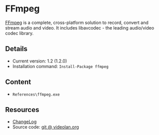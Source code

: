 FFmpeg
===

[FFmpeg] is a complete, cross-platform solution to record, convert and stream audio and video. It includes libavcodec - the leading audio/video codec library.

Details
---
  - Current version: 1.2 (1.2.0)
  - Installation command: ``Install-Package ffmpeg``

Content
---
  - ``References\ffmpeg.exe``

Resources
---
[ffmpeg]:     http://www.ffmpeg.org/
[changelog]:  http://git.videolan.org/?p=ffmpeg.git;a=blob_plain;f=Changelog
[sourcecode]: http://git.videolan.org/?p=ffmpeg.git
  - [ChangeLog]
  - Source code: [git @ videolan.org][sourcecode]